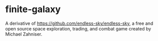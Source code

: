 # finite-galaxy
A derivative of https://github.com/endless-sky/endless-sky, a free and open source space exploration, trading, and combat game created by Michael Zahniser.
